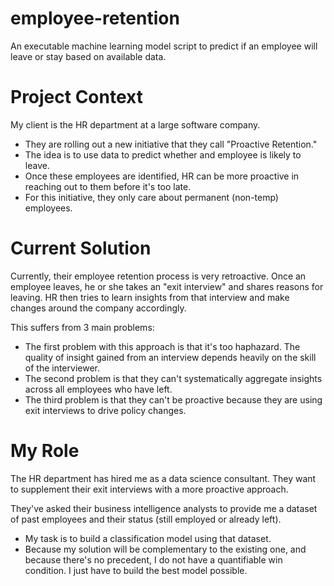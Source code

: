# employee-retention
An executable machine learning model script to predict if an employee will leave or stay based on available data.

# Project Context
My client is the HR department at a large software company.

* They are rolling out a new initiative that they call "Proactive Retention."
* The idea is to use data to predict whether and employee is likely to leave.
* Once these employees are identified, HR can be more proactive in reaching out to them before it's too late.
* For this initiative, they only care about permanent (non-temp) employees.

# Current Solution
Currently, their employee retention process is very retroactive. Once an employee leaves, he or she takes an "exit interview" and shares reasons for leaving. HR then tries to learn insights from that interview and make changes around the company accordingly.

This suffers from 3 main problems:

* The first problem with this approach is that it's too haphazard. The quality of insight gained from an interview depends heavily on the skill of the interviewer.
* The second problem is that they can't systematically aggregate insights across all employees who have left.
* The third problem is that they can't be proactive because they are using exit interviews to drive policy changes.

# My Role
The HR department has hired me as a data science consultant. They want to supplement their exit interviews with a more proactive approach.

They've asked their business intelligence analysts to provide me a dataset of past employees and their status (still employed or already left).
* My task is to build a classification model using that dataset.
* Because my solution will be complementary to the existing one, and because there's no precedent, I do not have a quantifiable win condition. I just have to build the best model possible.
